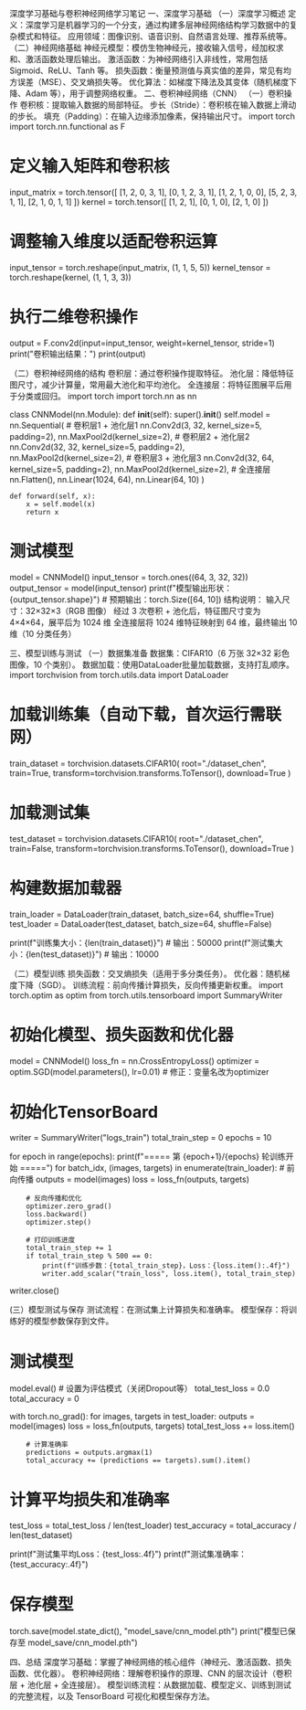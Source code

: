 深度学习基础与卷积神经网络学习笔记
一、深度学习基础
（一）深度学习概述
定义：深度学习是机器学习的一个分支，通过构建多层神经网络结构学习数据中的复杂模式和特征。
应用领域：图像识别、语音识别、自然语言处理、推荐系统等。
（二）神经网络基础
神经元模型：模仿生物神经元，接收输入信号，经加权求和、激活函数处理后输出。
激活函数：为神经网络引入非线性，常用包括 Sigmoid、ReLU、Tanh 等。
损失函数：衡量预测值与真实值的差异，常见有均方误差（MSE）、交叉熵损失等。
优化算法：如梯度下降法及其变体（随机梯度下降、Adam 等），用于调整网络权重。
二、卷积神经网络（CNN）
（一）卷积操作
卷积核：提取输入数据的局部特征。
步长（Stride）：卷积核在输入数据上滑动的步长。
填充（Padding）：在输入边缘添加像素，保持输出尺寸。
import torch
import torch.nn.functional as F

# 定义输入矩阵和卷积核
input_matrix = torch.tensor([
    [1, 2, 0, 3, 1],
    [0, 1, 2, 3, 1],
    [1, 2, 1, 0, 0],
    [5, 2, 3, 1, 1],
    [2, 1, 0, 1, 1]
])
kernel = torch.tensor([
    [1, 2, 1],
    [0, 1, 0],
    [2, 1, 0]
])

# 调整输入维度以适配卷积运算
input_tensor = torch.reshape(input_matrix, (1, 1, 5, 5))
kernel_tensor = torch.reshape(kernel, (1, 1, 3, 3))

# 执行二维卷积操作
output = F.conv2d(input=input_tensor, weight=kernel_tensor, stride=1)
print("卷积输出结果：")
print(output)

（二）卷积神经网络的结构
卷积层：通过卷积操作提取特征。
池化层：降低特征图尺寸，减少计算量，常用最大池化和平均池化。
全连接层：将特征图展平后用于分类或回归。
import torch
import torch.nn as nn

class CNNModel(nn.Module):
    def __init__(self):
        super().__init__()
        self.model = nn.Sequential(
            # 卷积层1 + 池化层1
            nn.Conv2d(3, 32, kernel_size=5, padding=2),
            nn.MaxPool2d(kernel_size=2),
            # 卷积层2 + 池化层2
            nn.Conv2d(32, 32, kernel_size=5, padding=2),
            nn.MaxPool2d(kernel_size=2),
            # 卷积层3 + 池化层3
            nn.Conv2d(32, 64, kernel_size=5, padding=2),
            nn.MaxPool2d(kernel_size=2),
            # 全连接层
            nn.Flatten(),
            nn.Linear(1024, 64),
            nn.Linear(64, 10)
        )

    def forward(self, x):
        x = self.model(x)
        return x

# 测试模型
model = CNNModel()
input_tensor = torch.ones((64, 3, 32, 32))
output_tensor = model(input_tensor)
print(f"模型输出形状：{output_tensor.shape}")  # 预期输出：torch.Size([64, 10])
结构说明：
输入尺寸：32×32×3（RGB 图像）
经过 3 次卷积 + 池化后，特征图尺寸变为 4×4×64，展平后为 1024 维
全连接层将 1024 维特征映射到 64 维，最终输出 10 维（10 分类任务）

三、模型训练与测试
（一）数据集准备
数据集：CIFAR10（6 万张 32×32 彩色图像，10 个类别）。
数据加载：使用DataLoader批量加载数据，支持打乱顺序。
import torchvision
from torch.utils.data import DataLoader

# 加载训练集（自动下载，首次运行需联网）
train_dataset = torchvision.datasets.CIFAR10(
    root="./dataset_chen",
    train=True,
    transform=torchvision.transforms.ToTensor(),
    download=True
)

# 加载测试集
test_dataset = torchvision.datasets.CIFAR10(
    root="./dataset_chen",
    train=False,
    transform=torchvision.transforms.ToTensor(),
    download=True
)

# 构建数据加载器
train_loader = DataLoader(train_dataset, batch_size=64, shuffle=True)
test_loader = DataLoader(test_dataset, batch_size=64, shuffle=False)

print(f"训练集大小：{len(train_dataset)}")  # 输出：50000
print(f"测试集大小：{len(test_dataset)}")   # 输出：10000

（二）模型训练
损失函数：交叉熵损失（适用于多分类任务）。
优化器：随机梯度下降（SGD）。
训练流程：前向传播计算损失，反向传播更新权重。
import torch.optim as optim
from torch.utils.tensorboard import SummaryWriter

# 初始化模型、损失函数和优化器
model = CNNModel()
loss_fn = nn.CrossEntropyLoss()
optimizer = optim.SGD(model.parameters(), lr=0.01)  # 修正：变量名改为optimizer

# 初始化TensorBoard
writer = SummaryWriter("logs_train")
total_train_step = 0
epochs = 10

for epoch in range(epochs):
    print(f"===== 第 {epoch+1}/{epochs} 轮训练开始 =====")
    for batch_idx, (images, targets) in enumerate(train_loader):
        # 前向传播
        outputs = model(images)
        loss = loss_fn(outputs, targets)
        
        # 反向传播和优化
        optimizer.zero_grad()
        loss.backward()
        optimizer.step()
        
        # 打印训练进度
        total_train_step += 1
        if total_train_step % 500 == 0:
            print(f"训练步数：{total_train_step}，Loss：{loss.item():.4f}")
            writer.add_scalar("train_loss", loss.item(), total_train_step)

writer.close()

(三）模型测试与保存
测试流程：在测试集上计算损失和准确率。
模型保存：将训练好的模型参数保存到文件。
# 测试模型
model.eval()  # 设置为评估模式（关闭Dropout等）
total_test_loss = 0.0
total_accuracy = 0

with torch.no_grad():
    for images, targets in test_loader:
        outputs = model(images)
        loss = loss_fn(outputs, targets)
        total_test_loss += loss.item()
        
        # 计算准确率
        predictions = outputs.argmax(1)
        total_accuracy += (predictions == targets).sum().item()

# 计算平均损失和准确率
test_loss = total_test_loss / len(test_loader)
test_accuracy = total_accuracy / len(test_dataset)

print(f"测试集平均Loss：{test_loss:.4f}")
print(f"测试集准确率：{test_accuracy:.4f}")

# 保存模型
torch.save(model.state_dict(), "model_save/cnn_model.pth")
print("模型已保存至 model_save/cnn_model.pth")

四、总结
深度学习基础：掌握了神经网络的核心组件（神经元、激活函数、损失函数、优化器）。
卷积神经网络：理解卷积操作的原理、CNN 的层次设计（卷积层 + 池化层 + 全连接层）。
模型训练流程：从数据加载、模型定义、训练到测试的完整流程，以及 TensorBoard 可视化和模型保存方法。